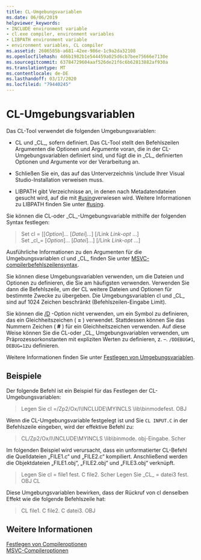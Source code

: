 ```yaml
---
title: CL-Umgebungsvariablen
ms.date: 06/06/2019
helpviewer_keywords:
- INCLUDE environment variable
- cl.exe compiler, environment variables
- LIBPATH environment variable
- environment variables, CL compiler
ms.assetid: 2606585b-a681-42ee-986e-1c9a2da32108
ms.openlocfilehash: 4d6b1982b1e544459a025d6cb7bee75666e7130e
ms.sourcegitcommit: 63784729604aaf526de21f6c6b62813882af930a
ms.translationtype: MT
ms.contentlocale: de-DE
ms.lasthandoff: 03/17/2020
ms.locfileid: "79440245"
---
```

# <a name="cl-environment-variables"></a>CL-Umgebungsvariablen

Das CL-Tool verwendet die folgenden Umgebungsvariablen:

- CL und \_CL_, sofern definiert. Das CL-Tool stellt den Befehlszeilen Argumenten die Optionen und Argumente voran, die in der CL-Umgebungsvariablen definiert sind, und fügt die in \_CL_ definierten Optionen und Argumente vor der Verarbeitung an.

- Schließen Sie ein, das auf das Unterverzeichnis \include Ihrer Visual Studio-Installation verweisen muss.

- LIBPATH gibt Verzeichnisse an, in denen nach Metadatendateien gesucht wird, auf die mit [#using](../../preprocessor/hash-using-directive-cpp.md)verwiesen wird. Weitere Informationen zu LIBPATH finden Sie unter [#using](../../preprocessor/hash-using-directive-cpp.md).

Sie können die CL-oder \_CL_-Umgebungsvariable mithilfe der folgenden Syntax festlegen:

> Set cl = [[*Option*]... [*Datei*]...] [/Link *Link-opt* ...] \
> Set \_cl\_= [*Option*]... [*Datei*]...] [/Link *Link-opt* ...]

Ausführliche Informationen zu den Argumenten für die Umgebungsvariablen cl und \_CL_ finden Sie unter [MSVC-compilerbefehlszeilensyntax](compiler-command-line-syntax.md).

Sie können diese Umgebungsvariablen verwenden, um die Dateien und Optionen zu definieren, die Sie am häufigsten verwenden. Verwenden Sie dann die Befehlszeile, um der CL weitere Dateien und Optionen für bestimmte Zwecke zu übergeben. Die Umgebungsvariablen cl und \_CL_ sind auf 1024 Zeichen beschränkt (Befehlszeilen-Eingabe Limit).

Sie können die [/D](d-preprocessor-definitions.md) -Option nicht verwenden, um ein Symbol zu definieren, das ein Gleichheitszeichen ( **=** ) verwendet. Stattdessen können Sie das Nummern Zeichen ( **#** ) für ein Gleichheitszeichen verwenden. Auf diese Weise können Sie die CL-oder \_CL_ Umgebungsvariablen verwenden, um Präprozessorkonstanten mit expliziten Werten zu definieren, z. –. `/DDEBUG#1`, `DEBUG=1`zu definieren.

Weitere Informationen finden Sie unter [Festlegen von Umgebungsvariablen](../setting-the-path-and-environment-variables-for-command-line-builds.md).

## <a name="examples"></a>Beispiele

Der folgende Befehl ist ein Beispiel für das Festlegen der CL-Umgebungsvariablen:

> Legen Sie cl =/Zp2/Ox/I\INCLUDE\MYINCLS \lib\binmodefest. OBJ

Wenn die CL-Umgebungsvariable festgelegt ist und Sie `CL INPUT.C` in der Befehlszeile eingeben, wird der effektive Befehl zu:

> CL/Zp2/Ox/I\INCLUDE\MYINCLS \lib\binmode. obj-Eingabe. Scher

Im folgenden Beispiel wird verursacht, dass ein unformatierter CL-Befehl die Quelldateien „FILE1.c“ und „FILE2.c“ kompiliert. Anschließend werden die Objektdateien „FILE1.obj“, „FILE2.obj“ und „FILE3.obj“ verknüpft.

> Legen Sie cl = file1 fest. C file2. Scher
> Legen Sie \_CL_ = datei3 fest. OBJ
> CL

Diese Umgebungsvariablen bewirken, dass der Rückruf von cl denselben Effekt wie die folgende Befehlszeile hat:

> CL file1. C file2. C datei3. OBJ

## <a name="see-also"></a>Weitere Informationen

[Festlegen von Compileroptionen](compiler-command-line-syntax.md) \
[MSVC-Compileroptionen](compiler-options.md)
